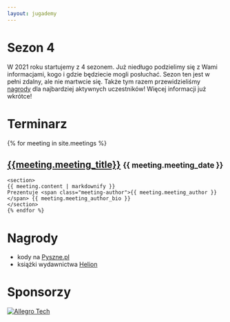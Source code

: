 ```yaml
---
layout: jugademy
---
```


# Sezon 4

W 2021 roku startujemy z 4 sezonem. Już niedługo podzielimy się z Wami informacjami, kogo i gdzie
będziecie mogli posłuchać. Sezon ten jest w pełni zdalny, ale nie martwcie się. Także tym razem
przewidzieliśmy [nagrody](#nagrody) dla najbardziej aktywnych uczestników! Więcej informacji już wkrótce!

# Terminarz

<div>
    {% for meeting in site.meetings %}
    <h2 id="{{meeting.meeting_title | slugify }}">
        <a href="#{{ meeting.meeting_title | slugify }}">{{meeting.meeting_title}}</a>
        <small>{{ meeting.meeting_date }}</small>
    </h2>
    
    <section>
    {{ meeting.content | markdownify }}
    Prezentuje <span class="meeting-author">{{ meeting.meeting_author }}</span> {{ meeting.meeting_author_bio }}
    </section>
    {% endfor %}
</div>

# Nagrody

- kody na [Pyszne.pl](https://pyszne.pl)
- książki wydawnictwa [Helion](https://helion.pl/)

# Sponsorzy

[![Allegro Tech](https://allegro.tech/img/allegro-tech.svg)](https://allegro.tech)